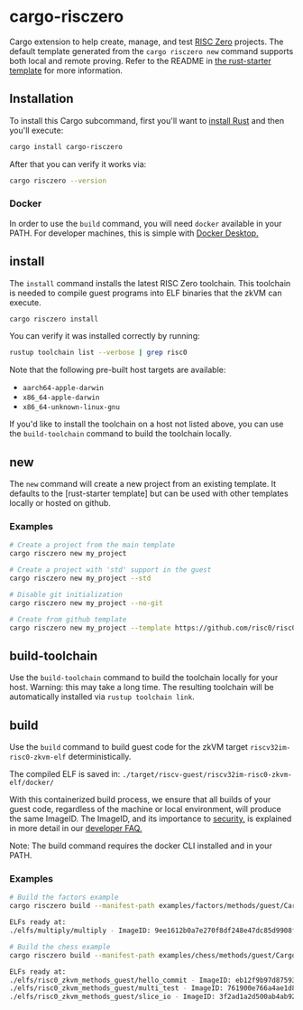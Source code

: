 # cargo-risczero

Cargo extension to help create, manage, and test [RISC Zero][risc-zero] projects. The default template generated from the `cargo risczero new` command supports both local and remote proving. Refer to the README in [the rust-starter template][rust-starter] for more information.

## Installation

To install this Cargo subcommand, first you'll want to [install Rust][install-rust] and then you'll execute:

```bash
cargo install cargo-risczero
```

After that you can verify it works via:
```bash
cargo risczero --version
```
### Docker
In order to use the `build` command, you will need `docker` available in your PATH. For developer machines, this is simple with [Docker Desktop.](https://docs.docker.com/desktop/)

## install

The `install` command installs the latest RISC Zero toolchain. This toolchain is needed to compile guest programs into ELF binaries that the zkVM can execute.

```bash
cargo risczero install
```

You can verify it was installed correctly by running:

```bash
rustup toolchain list --verbose | grep risc0
```

Note that the following pre-built host targets are available:

* `aarch64-apple-darwin`
* `x86_64-apple-darwin`
* `x86_64-unknown-linux-gnu`

If you'd like to install the toolchain on a host not listed above, you can use the `build-toolchain` command to build the toolchain locally.

## new

The `new` command will create a new project from an existing template. It defaults to the [rust-starter template] but can be used with other templates locally or hosted on github.

### Examples

```bash
# Create a project from the main template
cargo risczero new my_project

# Create a project with 'std' support in the guest
cargo risczero new my_project --std

# Disable git initialization
cargo risczero new my_project --no-git

# Create from github template
cargo risczero new my_project --template https://github.com/risc0/risc0-rust-starter
```

## build-toolchain

Use the `build-toolchain` command to build the toolchain locally for your host. Warning: this may take a long time. The resulting toolchain will be automatically installed via `rustup toolchain link`.

[risc-zero]: https://risczero.com
[install-rust]: https://doc.rust-lang.org/cargo/getting-started/installation.html
[rust-starter]: https://github.com/risc0/risc0/tree/main/templates/rust-starter

## build

Use the `build` command to build guest code for the zkVM target `riscv32im-risc0-zkvm-elf` deterministically.

The compiled ELF is saved in: `./target/riscv-guest/riscv32im-risc0-zkvm-elf/docker/`

With this containerized build process, we ensure that all builds of your guest code, regardless of the machine or local environment, will produce the same ImageID. The ImageID, and its importance to [security,](https://dev.risczero.com/tech_faq#security) is explained in more detail in our [developer FAQ.](https://dev.risczero.com/tech_faq#zkvm-application-design)

Note: The build command requires the docker CLI installed and in your PATH.

### Examples

```bash
# Build the factors example
cargo risczero build --manifest-path examples/factors/methods/guest/Cargo.toml

ELFs ready at:
./elfs/multiply/multiply - ImageID: 9ee1612b0a7e270f8df248e47dc85d9908ff4c1e7df42f398a65ca878b57a23d

```

```bash
# Build the chess example
cargo risczero build --manifest-path examples/chess/methods/guest/Cargo.toml

ELFs ready at:
./elfs/risc0_zkvm_methods_guest/hello_commit - ImageID: eb12f9b97d8759327f651afeb09ae9a5713e7dbc428284d453b8cf56e8dadd5a
./elfs/risc0_zkvm_methods_guest/multi_test - ImageID: 761900e766a4ae1d8edcb2b49dc9aee54b94e42c9b0d6421cfb112314c4e3efc
./elfs/risc0_zkvm_methods_guest/slice_io - ImageID: 3f2ad1a2d500ab4ab927eebe241d872d3f598065b8987b182410cf01f350f74c
```
